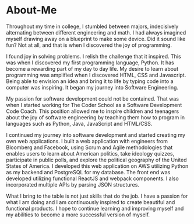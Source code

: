 # About-Me

Throughout my time in college, I stumbled between majors, indecisively alternating between different engineering and math. I had always imagined myself drawing away on a blueprint to make some device. Did it sound like fun? Not at all, and that is when I discovered the joy of programming.

I found joy in solving problems. I relish the challenge that it inspired. This was when I discovered my first programming language, Python. It has become a rewarding part of my day to day life. My desire to learn about programming was amplified when I discovered HTML, CSS and Javascript. Being able to envision an idea and bring it to life by typing code into a computer was inspiring. It began my journey into Software Engineering.

My passion for software development could not be contained. That was when I started working for The Coder School as a Software Development Code Coach. This position allowed me to inspire children and teenagers about the joy of software engineering by teaching them how to program in languages such as Python, Java, JavaScript and HTML/CSS.

I continued my journey into software development and started creating my own web applications. I built a web application with engineers from Bloomberg and Facebook, using Scrum and Agile methodologies that enables users to learn about American politics, take ideology quizzes, participate in public polls, and explore the political geography of the United States of America. I developed this web application on AWS utilizing Python as my backend and PostgreSQL for my database. The front end was developed utilizing functional ReactJS and webpack components. I also incorporated multiple APIs by parsing JSON structures.

What I bring to the table is not just skills that do the job. I have a passion for what I am doing and I am continuously inspired to create beautiful and functional products. I hope to continue learning and improving myself and my abilities to become a more successful version of myself.
